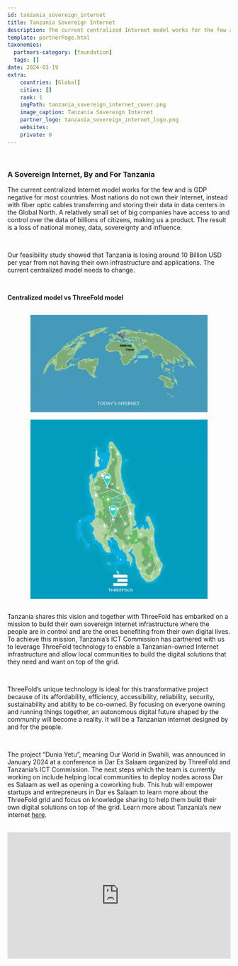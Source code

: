 ```yaml
---
id: tanzania_sovereign_internet
title: Tanzania Sovereign Internet
description: The current centralized Internet model works for the few and is GDP negative for most countries. 
template: partnerPage.html
taxonomies:
  partners-category: [foundation]
  tags: []
date: 2024-03-19
extra:
    countries: [Global]
    cities: []
    rank: 1
    imgPath: tanzania_sovereign_internet_cover.png
    image_caption: Tanzania Sovereign Internet
    partner_logo: tanzania_sovereign_internet_logo.png
    websites: 
    private: 0
---
```


<br/>

### **A Sovereign Internet, By and For Tanzania**
The current centralized Internet model works for the few and is GDP negative for most countries. Most nations do not own their Internet, instead with fiber optic cables transferring and storing their data in data centers in the Global North. A relatively small set of big companies have access to and control over the data of billions of citizens, making us a product. The result is a loss of national money, data, sovereignty and influence.

<br>

Our feasibility study showed that Tanzania is losing around 10 Billion USD per year from not having their own infrastructure and applications. The current centralized model needs to change.

<br>

**Centralized model vs ThreeFold model**

<br>

<div style="display: flex; justify-content: center;">
    <img src="todays_internet.png" alt="tanzania_sovereign_internet" width="400"/>
</div>

<br>

<div style="display: flex; justify-content: center;">
    <img src="threefold_internet.jpeg" alt="tanzania_sovereign_internet" width="400"/>
</div>

<br>

Tanzania shares this vision and together with ThreeFold has embarked on a mission to build their own sovereign Internet infrastructure where the people are in control and are the ones benefiting from their own digital lives. To achieve this mission, Tanzania’s ICT Commission has partnered with us to leverage ThreeFold technology to enable a Tanzanian-owned Internet infrastructure and allow local communities to build the digital solutions that they need and want on top of the grid.

<br/>

ThreeFold’s unique technology is ideal for this transformative project because of its affordability, efficiency, accessibility, reliability, security, sustainability and ability to be co-owned. By focusing on everyone owning and running things together, an autonomous digital future shaped by the community will become a reality. It will be a Tanzanian internet designed by and for the people.  

<br>

The project “Dunia Yetu”, meaning Our World in Swahili, was announced in January 2024 at a conference in Dar Es Salaam organized by ThreeFold and Tanzania’s ICT Commission. The next steps which the team is currently working on include helping local communities to deploy nodes across Dar es Salaam as well as opening a coworking hub. This hub will empower startups and entrepreneurs in Dar es Salaam to learn more about the ThreeFold grid and focus on knowledge sharing to help them build their own digital solutions on top of the grid. Learn more about Tanzania’s new internet [here](https://www.threefold.io/blog/dunia-yetu/). 

<br/>

<div style="padding:56.63% 0 0 0;position:relative;"><iframe src="https://player.vimeo.com/video/919967495?h=340e62170b&amp;badge=0&amp;autopause=0&amp;player_id=0&amp;app_id=58479" frameborder="0" allow="autoplay; fullscreen; picture-in-picture; clipboard-write" style="position:absolute;top:0;left:0;width:100%;height:100%;" title="TBC NEWS JANUARY 19, 2024 | Sovereign internet: A game changer to Tanzania"></iframe></div><script src="https://player.vimeo.com/api/player.js"></script>

